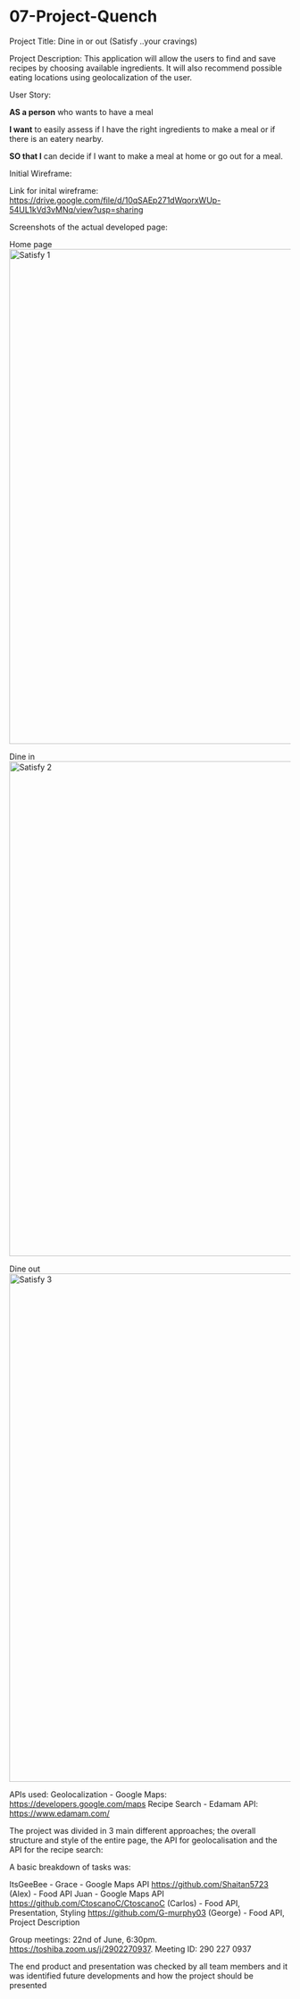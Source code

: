 # 07-Project-Quench

Project Title: 
Dine in or out (Satisfy ..your cravings)

Project Description: 
This application will allow the users to find and save recipes by choosing available ingredients. It will also recommend possible eating locations using geolocalization of the user.

User Story:

**AS a person** who wants to have a meal 

**I want** to easily assess if I have the right ingredients to make a meal or if there is an eatery nearby.

**SO that I** can decide if I want to make a meal at home or go out for a meal.

Initial Wireframe:

Link for inital wireframe:
https://drive.google.com/file/d/10qSAEp271dWqorxWUp-54UL1kVd3vMNq/view?usp=sharing

Screenshots of the actual developed page:

Home page
<img width="887" alt="Satisfy 1" src="https://user-images.githubusercontent.com/103231213/177076187-e8cf89df-e144-4646-bca4-9a063feb6d6a.PNG">

Dine  in
<img width="887" alt="Satisfy 2" src="https://user-images.githubusercontent.com/103231213/177076253-52c07d96-ae62-4410-b72d-4ffc44a49708.PNG">

Dine out
<img width="911" alt="Satisfy 3" src="https://user-images.githubusercontent.com/103231213/177076273-3a114fe8-bab1-4abc-aa39-22fc6df2fa2d.PNG">




APIs used:
Geolocalization - Google Maps: https://developers.google.com/maps 
Recipe Search - Edamam API: https://www.edamam.com/ 

The project was divided in 3 main different approaches; the overall structure and style of the entire page, the API for geolocalisation and the API for the recipe search: 

A basic breakdown of tasks was:

ItsGeeBee - Grace - Google Maps API
https://github.com/Shaitan5723 (Alex) - Food API
Juan - Google Maps API
https://github.com/CtoscanoC/CtoscanoC (Carlos) - Food API, Presentation, Styling 
https://github.com/G-murphy03 (George) - Food API, Project Description

Group meetings:
22nd of June, 6:30pm. https://toshiba.zoom.us/j/2902270937. 
Meeting ID: 290 227 0937

The end product and presentation was checked by all team members and it was identified future developments and how the project should be presented
